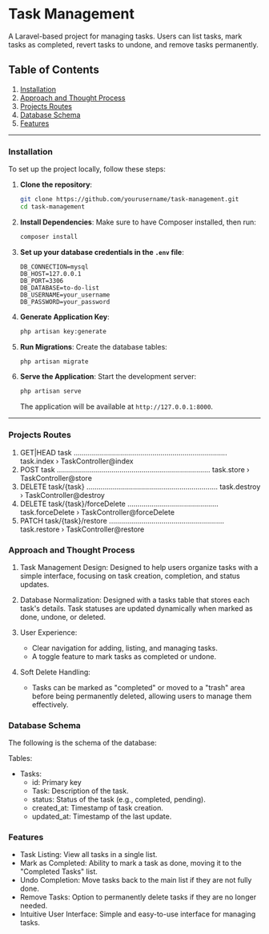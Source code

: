 # Task Management

A Laravel-based project for managing tasks. Users can list tasks, mark tasks as completed, revert tasks to undone, and remove tasks permanently.


## Table of Contents

1. [Installation](#installation)
2. [Approach and Thought Process](#approach-and-thought-process)
3. [Projects Routes](#projects-routes)
3. [Database Schema](#database-schema)
4. [Features](#features)


---

### Installation

To set up the project locally, follow these steps:

1. **Clone the repository**:
   ```bash
   git clone https://github.com/yourusername/task-management.git
   cd task-management
   ```

2. **Install Dependencies**:
   Make sure to have Composer installed, then run:
   ```bash
   composer install
   ```

3. **Set up your database credentials in the `.env` file**:
   ```plaintext
   DB_CONNECTION=mysql
   DB_HOST=127.0.0.1
   DB_PORT=3306
   DB_DATABASE=to-do-list
   DB_USERNAME=your_username
   DB_PASSWORD=your_password
   ```

4. **Generate Application Key**:
   ```bash
   php artisan key:generate
   ```
   
5. **Run Migrations**:
   Create the database tables:
   ```bash
   php artisan migrate
   ```
   
6. **Serve the Application**:
   Start the development server:
   ```bash
   php artisan serve
   ```

   The application will be available at `http://127.0.0.1:8000`.

---

### Projects Routes
1.  GET|HEAD        task ............................................................................ task.index › TaskController@index 
2.  POST            task ............................................................................ task.store › TaskController@store 
3.  DELETE          task/{task} ................................................................. task.destroy › TaskController@destroy  
4.  DELETE          task/{task}/forceDelete ............................................. task.forceDelete › TaskController@forceDelete 
5.  PATCH           task/{task}/restore ......................................................... task.restore › TaskController@restore 


### Approach and Thought Process
1. Task Management Design: Designed to help users organize tasks with a simple interface, focusing on task creation, completion, and status updates.

2. Database Normalization: Designed with a tasks table that stores each task's details. Task statuses are updated dynamically when marked as done, undone, or deleted.

3. User Experience:
   * Clear navigation for adding, listing, and managing tasks.
   * A toggle feature to mark tasks as completed or undone.

4. Soft Delete Handling:
   * Tasks can be marked as "completed" or moved to a "trash" area before being permanently deleted, allowing users to manage them effectively.


### Database Schema
The following is the schema of the database:

Tables:
* Tasks:
    * id: Primary key
    * Task: Description of the task.
    * status: Status of the task (e.g., completed, pending).
    * created_at: Timestamp of task creation.
    * updated_at: Timestamp of the last update.

### Features
* Task Listing: View all tasks in a single list.
* Mark as Completed: Ability to mark a task as done, moving it to the "Completed Tasks" list.
* Undo Completion: Move tasks back to the main list if they are not fully done.
* Remove Tasks: Option to permanently delete tasks if they are no longer needed.
* Intuitive User Interface: Simple and easy-to-use interface for managing tasks.
